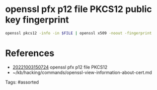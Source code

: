 # openssl pfx p12 file PKCS12 public key fingerprint
```bash
openssl pkcs12 -info -in $FILE | openssl x509 -noout -fingerprint
```

# References
- [20221003150724](/zet/20221003150724/README.md) openssl pfx p12 file PKCS12
- ~/kb/hacking/commands/openssl-view-information-about-cert.md

Tags:
    #assorted
